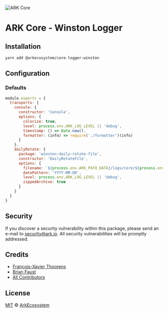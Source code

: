 ![ARK Core](https://i.imgur.com/1aP6F2o.png)

# ARK Core - Winston Logger

## Installation

```bash
yarn add @arkecosystem/core-logger-winston
```

## Configuration

### Defaults

```js
module.exports = {
  transports: {
    console: {
      constructor: 'Console',
      options: {
        colorize: true,
        level: process.env.ARK_LOG_LEVEL || 'debug',
        timestamp: () => Date.now(),
        formatter: (info) => require('./formatter')(info)
      }
    },
    dailyRotate: {
      package: 'winston-daily-rotate-file',
      constructor: 'DailyRotateFile',
      options: {
        filename: `${process.env.ARK_PATH_DATA}/logs/core/${process.env.ARK_NETWORK_NAME}/%DATE%.log`,
        datePattern: 'YYYY-MM-DD',
        level: process.env.ARK_LOG_LEVEL || 'debug',
        zippedArchive: true
      }
    }
  }
}
```

## Security

If you discover a security vulnerability within this package, please send an e-mail to security@ark.io. All security vulnerabilities will be promptly addressed.

## Credits

- [François-Xavier Thoorens](https://github.com/fix)
- [Brian Faust](https://github.com/faustbrian)
- [All Contributors](../../../../contributors)

## License

[MIT](LICENSE) © [ArkEcosystem](https://ark.io)
